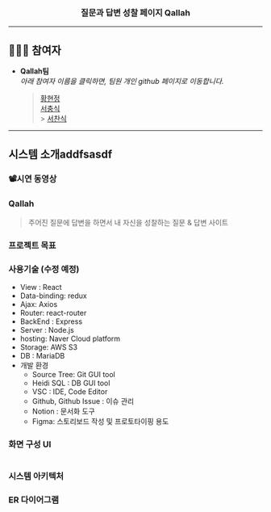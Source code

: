 <h3 align='middle'> 질문과 답변 성찰 페이지 Qallah</h3>
                 
<p align='middle'>

</p>

---

## 👨‍👨‍👧 참여자

- **Qallah팀**<br />
  _아래 참여자 이름을 클릭하면, 팀원 개인 github 페이지로 이동합니다._
  > [황현정](https://github.com/giraff) <br /> 
  > [서충식](https://github.com/seo-rio) <br /> > 
  > [서찬식](https://github.com/coldexpression) <br />

---

## 시스템 소개addfsasdf

### 📽시연 동영상

### Qallah

> 주어진 질문에 답변을 하면서 내 자신을 성찰하는 질문 & 답변 사이트

### 프로젝트 목표

### 사용기술 (수정 예정)

- View : React
- Data-binding: redux
- Ajax: Axios
- Router: react-router
- BackEnd : Express
- Server : Node.js
- hosting: Naver Cloud platform
- Storage: AWS S3
- DB : MariaDB
- 개발 환경
  - Source Tree: Git GUI tool
  - Heidi SQL : DB GUI tool
  - VSC : IDE, Code Editor
  - Github, Github Issue : 이슈 관리
  - Notion : 문서화 도구
  - Figma: 스토리보드 작성 및 프로토타이핑 용도

### 화면 구성 UI

<table>
  <tr>
  </tr>
</table>

### 시스템 아키텍처

### ER 다이어그램
